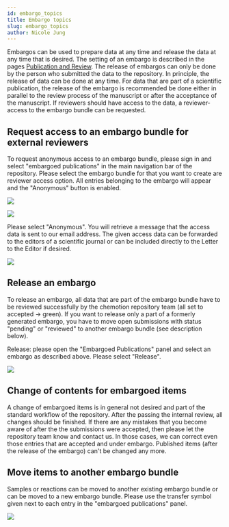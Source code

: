 ```yaml
---
id: embargo_topics
title: Embargo topics
slug: embargo_topics
author: Nicole Jung
---
```


Embargos can be used to prepare data at any time and release the data at any time that is desired. The setting of an embargo is described in the pages [Publication and Review](publication_review.mdx). The release of embargos can only be done by the person who submitted the data to the repository. In principle, the release of data can be done at any time. For data that are part of a scientific publication, the release of the embargo is recommended be done either in parallel to the review process of the manuscript or after the acceptance of the manuscript. If reviewers should have access to the data, a reviewer-access to the embargo bundle can be requested. 

<!--truncate-->

## Request access to an embargo bundle for external reviewers

To request anonymous access to an embargo bundle, please sign in and select "embargoed publications" in the main navigation bar of the repository. Please select the embargo bundle for that you want to create are reviewer access option. All entries belonging to the embargo will appear and the "Anonymous" button is enabled.

![](/img/docs/move-change-release-embargo/7a5b05a7-35d8-435c-8e9d-f530ffe16f26_image_20200831-18167-3caooi.png)

![](/img/docs/move-change-release-embargo/7a5b05a7-35d8-435c-8e9d-f530ffe16f26_image_20200831-18167-1mo5uj5.png)

Please select "Anonymous". You will retrieve a message that the access data is sent to our email address. The given access data can be forwarded to the editors of a scientific journal or can be included directly to the Letter to the Editor if desired. 

![](/img/docs/move-change-release-embargo/7a5b05a7-35d8-435c-8e9d-f530ffe16f26_image_20200831-18167-6nexcp.png)


## Release an embargo

To release an embargo, all data that are part of the embargo bundle have to be reviewed successfully by the chemotion repository team (all set to accepted -> green). If you want to release only a part of a formerly generated embargo, you have to move open submissions with status "pending" or "reviewed" to another embargo bundle (see description below). 

Release: please open the "Embargoed Publications" panel and select an embargo as described above. Please select "Release".

![](/img/docs/move-change-release-embargo/7a5b05a7-35d8-435c-8e9d-f530ffe16f26_image_20200831-18167-mojbpo.png)

## Change of contents for embargoed items

A change of embargoed items is in general not desired and part of the standard workflow of the repository. After the passing the internal review, all changes should be finished. If there are any mistakes that you become aware of after the the submissions were accepted, then please let the repository team know and contact us. In those cases, we can correct even those entries that are accepted and under embargo. Published items (after the release of the embargo) can't be changed any more. 

## Move items to another embargo bundle

Samples or reactions can be moved to another existing embargo bundle or can be moved to a new embargo bundle. Please use the transfer symbol given next to each entry in the "embargoed publications" panel. 

![](/img/docs/move-change-release-embargo/change_embargo_bundle_edit_0.gif)
